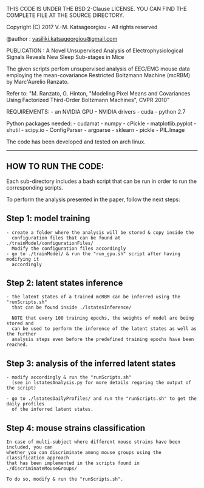THIS CODE IS UNDER THE BSD 2-Clause LICENSE. YOU CAN FIND THE COMPLETE FILE
                AT THE SOURCE DIRECTORY.

Copyright (C) 2017 V.-M. Katsageorgiou - All rights reserved

@author : vasiliki.katsageorgiou@gmail.com


PUBLICATION : A Novel Unsupervised Analysis of Electrophysiological Signals 
                        Reveals New Sleep Sub-stages in Mice

The given scripts perfom unsupervised analysis of EEG/EMG mouse data employing 
the mean-covariance Restricted Boltzmann Machine (mcRBM) by Marc'Aurelio Ranzato.

Refer to:
"M. Ranzato, G. Hinton, "Modeling Pixel Means and Covariances Using Factorized 
Third-Order Boltzmann Machines", CVPR 2010"


REQUIREMENTS:
            - an NVIDIA GPU
            - NVIDIA drivers
            - cuda
            - python 2.7

Python packages needed:
            - cudamat
            - numpy
            - cPickle
            - matplotlib.pyplot
            - shutil
            - scipy.io
            - ConfigParser
            - argparse
            - sklearn
            - pickle
            - PIL.Image

            
The code has been developed and tested on arch linux.

********************************************************************************

## HOW TO RUN THE CODE:

Each sub-directory includes a bash script that can be run in order to run the 
corresponding scripts.

To perform the analysis presented in the paper, follow the next steps:

## Step 1: model training
    - create a folder where the analysis will be stored & copy inside the 
      configuration files that can be found at ./trainModel/configurationFiles/
      Modify the configuration files accordingly
    - go to ./trainModel/ & run the "run_gpu.sh" script after having modifying it
      accordingly
      
## Step 2: latent states inference
    - the latent states of a trained mcRBM can be inferred using the "runScripts.sh"
      that can be found inside ./lstatesInference/
      
      NOTE that every 100 training epochs, the weights of model are being stored and
      can be used to perform the inference of the latent states as well as the further
      analysis steps even before the predefined training epochs have been reached.
      
## Step 3: analysis of the inferred latent states
    - modify accordingly & run the "runScripts.sh"
      (see in lstatesAnalysis.py for more details regaring the output of the script)
      
    - go to ./lstatesDailyProfiles/ and run the "runScripts.sh" to get the daily profiles
      of the inferred latent states.
      
## Step 4: mouse strains classification
      
    In case of multi-subject where different mouse strains have been included, you can 
    whether you can discriminate among mouse groups using the classification approach 
    that has been implemented in the scripts found in ./discriminateMouseGroups/
    
    To do so, modify & run the "runScripts.sh".
    
